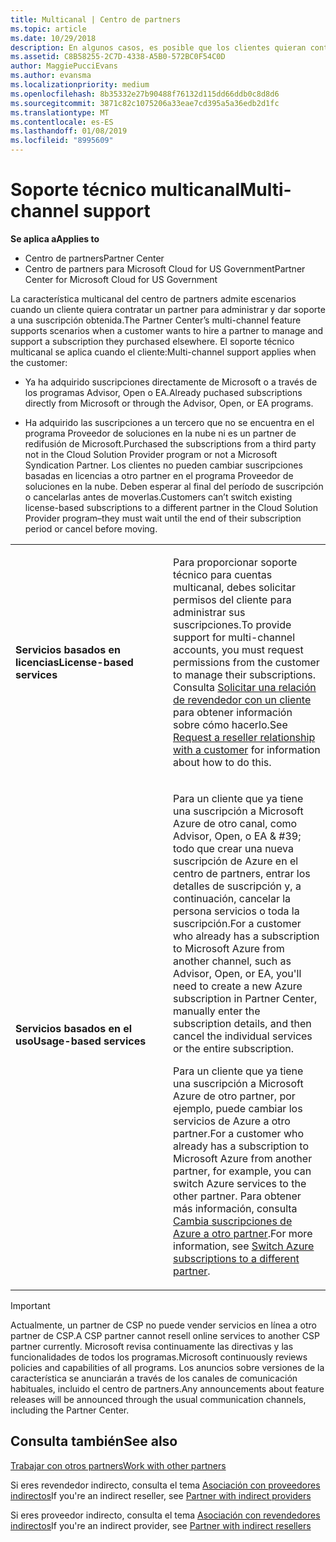 ```yaml
---
title: Multicanal | Centro de partners
ms.topic: article
ms.date: 10/29/2018
description: En algunos casos, es posible que los clientes quieran contratarte para ofrecer soporte técnico y aprovisionar una suscripción que compraron en otro lugar.
ms.assetid: C8B58255-2C7D-4338-A5B0-572BC0F54C0D
author: MaggiePucciEvans
ms.author: evansma
ms.localizationpriority: medium
ms.openlocfilehash: 8b35332e27b90488f76132d115dd66ddb0c8d8d6
ms.sourcegitcommit: 3871c82c1075206a33eae7cd395a5a36edb2d1fc
ms.translationtype: MT
ms.contentlocale: es-ES
ms.lasthandoff: 01/08/2019
ms.locfileid: "8995609"
---
```

# <a name="multi-channel-support"></a><span data-ttu-id="a624e-103">Soporte técnico multicanal</span><span class="sxs-lookup"><span data-stu-id="a624e-103">Multi-channel support</span></span>

**<span data-ttu-id="a624e-104">Se aplica a</span><span class="sxs-lookup"><span data-stu-id="a624e-104">Applies to</span></span>**

-  <span data-ttu-id="a624e-105">Centro de partners</span><span class="sxs-lookup"><span data-stu-id="a624e-105">Partner Center</span></span>
-  <span data-ttu-id="a624e-106">Centro de partners para Microsoft Cloud for US Government</span><span class="sxs-lookup"><span data-stu-id="a624e-106">Partner Center for Microsoft Cloud for US Government</span></span>


<span data-ttu-id="a624e-107">La característica multicanal del centro de partners admite escenarios cuando un cliente quiera contratar un partner para administrar y dar soporte a una suscripción obtenida.</span><span class="sxs-lookup"><span data-stu-id="a624e-107">The Partner Center’s multi-channel feature supports scenarios when a customer wants to hire a partner to manage and support a subscription they purchased elsewhere.</span></span> <span data-ttu-id="a624e-108">El soporte técnico multicanal se aplica cuando el cliente:</span><span class="sxs-lookup"><span data-stu-id="a624e-108">Multi-channel support applies when the customer:</span></span>

-   <span data-ttu-id="a624e-109">Ya ha adquirido suscripciones directamente de Microsoft o a través de los programas Advisor, Open o EA.</span><span class="sxs-lookup"><span data-stu-id="a624e-109">Already puchased subscriptions directly from Microsoft or through the Advisor, Open, or EA programs.</span></span>

-   <span data-ttu-id="a624e-110">Ha adquirido las suscripciones a un tercero que no se encuentra en el programa Proveedor de soluciones en la nube ni es un partner de redifusión de Microsoft.</span><span class="sxs-lookup"><span data-stu-id="a624e-110">Purchased the subscriptions from a third party not in the Cloud Solution Provider program or not a Microsoft Syndication Partner.</span></span> <span data-ttu-id="a624e-111">Los clientes no pueden cambiar suscripciones basadas en licencias a otro partner en el programa Proveedor de soluciones en la nube. Deben esperar al final del período de suscripción o cancelarlas antes de moverlas.</span><span class="sxs-lookup"><span data-stu-id="a624e-111">Customers can’t switch existing license-based subscriptions to a different partner in the Cloud Solution Provider program–they must wait until the end of their subscription period or cancel before moving.</span></span>


<table>
<colgroup>
<col width="50%" />
<col width="50%" />
</colgroup>
<tbody>
<tr class="odd">
<td><p><strong><span data-ttu-id="a624e-112">Servicios basados en licencias</span><span class="sxs-lookup"><span data-stu-id="a624e-112">License-based services</span></span></strong></p></td>
<td><p><span data-ttu-id="a624e-113">Para proporcionar soporte técnico para cuentas multicanal, debes solicitar permisos del cliente para administrar sus suscripciones.</span><span class="sxs-lookup"><span data-stu-id="a624e-113">To provide support for multi-channel accounts, you must request permissions from the customer to manage their subscriptions.</span></span> <span data-ttu-id="a624e-114">Consulta <a href="request-a-relationship-with-a-customer.md" data-raw-source="[Request a reseller relationship with a customer](request-a-relationship-with-a-customer.md)">Solicitar una relación de revendedor con un cliente</a> para obtener información sobre cómo hacerlo.</span><span class="sxs-lookup"><span data-stu-id="a624e-114">See <a href="request-a-relationship-with-a-customer.md" data-raw-source="[Request a reseller relationship with a customer](request-a-relationship-with-a-customer.md)">Request a reseller relationship with a customer</a> for information about how to do this.</span></span></p></td>
</tr>
<tr class="even">
<td><p><strong><span data-ttu-id="a624e-115">Servicios basados en el uso</span><span class="sxs-lookup"><span data-stu-id="a624e-115">Usage-based services</span></span></strong></p></td>
<td>
<p><span data-ttu-id="a624e-116">Para un cliente que ya tiene una suscripción a Microsoft Azure de otro canal, como Advisor, Open, o EA & #39; todo que crear una nueva suscripción de Azure en el centro de partners, entrar los detalles de suscripción y, a continuación, cancelar la persona servicios o toda la suscripción.</span><span class="sxs-lookup"><span data-stu-id="a624e-116">For a customer who already has a subscription to Microsoft Azure from another channel, such as Advisor, Open, or EA, you&#39;ll need to create a new Azure subscription in Partner Center, manually enter the subscription details, and then cancel the individual services or the entire subscription.</span></span></p>
<p><span data-ttu-id="a624e-117">Para un cliente que ya tiene una suscripción a Microsoft Azure de otro partner, por ejemplo, puede cambiar los servicios de Azure a otro partner.</span><span class="sxs-lookup"><span data-stu-id="a624e-117">For a customer who already has a subscription to Microsoft Azure from another partner, for example, you can switch Azure services to the other partner.</span></span> <span data-ttu-id="a624e-118">Para obtener más información, consulta <a href="switch-azure-subscriptions-to-a-different-partner.md" data-raw-source="[Switch Azure subscriptions to a different partner](switch-azure-subscriptions-to-a-different-partner.md)">Cambia suscripciones de Azure a otro partner</a>.</span><span class="sxs-lookup"><span data-stu-id="a624e-118">For more information, see <a href="switch-azure-subscriptions-to-a-different-partner.md" data-raw-source="[Switch Azure subscriptions to a different partner](switch-azure-subscriptions-to-a-different-partner.md)">Switch Azure subscriptions to a different partner</a>.</span></span></p>
</td>
</tr>
</tbody>
</table>

> [!IMPORTANT]  
> <span data-ttu-id="a624e-119">Actualmente, un partner de CSP no puede vender servicios en línea a otro partner de CSP.</span><span class="sxs-lookup"><span data-stu-id="a624e-119">A CSP partner cannot resell online services to another CSP partner currently.</span></span> <span data-ttu-id="a624e-120">Microsoft revisa continuamente las directivas y las funcionalidades de todos los programas.</span><span class="sxs-lookup"><span data-stu-id="a624e-120">Microsoft continuously reviews policies and capabilities of all programs.</span></span> <span data-ttu-id="a624e-121">Los anuncios sobre versiones de la característica se anunciarán a través de los canales de comunicación habituales, incluido el centro de partners.</span><span class="sxs-lookup"><span data-stu-id="a624e-121">Any announcements about feature releases will be announced through the usual communication channels, including the Partner Center.</span></span> 

## <a name="see-also"></a><span data-ttu-id="a624e-122">Consulta también</span><span class="sxs-lookup"><span data-stu-id="a624e-122">See also</span></span>

[<span data-ttu-id="a624e-123">Trabajar con otros partners</span><span class="sxs-lookup"><span data-stu-id="a624e-123">Work with other partners</span></span>](work-with-other-partners.md)

<span data-ttu-id="a624e-124">Si eres revendedor indirecto, consulta el tema [Asociación con proveedores indirectos](indirect-reseller-tasks-in-partner-center.md)</span><span class="sxs-lookup"><span data-stu-id="a624e-124">If you're an indirect reseller, see [Partner with indirect providers](indirect-reseller-tasks-in-partner-center.md)</span></span>

<span data-ttu-id="a624e-125">Si eres proveedor indirecto, consulta el tema [Asociación con revendedores indirectos](indirect-provider-tasks-in-partner-center.md)</span><span class="sxs-lookup"><span data-stu-id="a624e-125">If you're an indirect provider, see [Partner with indirect resellers](indirect-provider-tasks-in-partner-center.md)</span></span> 

 

 



